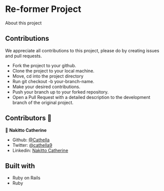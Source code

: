 # Re-former Project

About this project

## Contributions

We appreciate all contributions to this project, please do by creating issues and pull requests.

- Fork the project to your github.
- Clone the project to your local machine.
- Move, cd into the project directory
- Run git checkout -b your-branch-name.
- Make your desired contributions.
- Push your branch up to your forked repository.
- Open a Pull Request with a detailed description to the development branch of the original project.

## Contributors 🤝

👤 **Nakitto Catherine**
* Github: [@Cathella](https://github.com/Cathella)
* Twitter: [@cathella9](https://twitter.com/cathella9)
* Linkedin: [Nakitto Catherine](https://www.linkedin.com/in/nakitt-catherine2020)


## Built with
- Ruby on Rails
- Ruby
